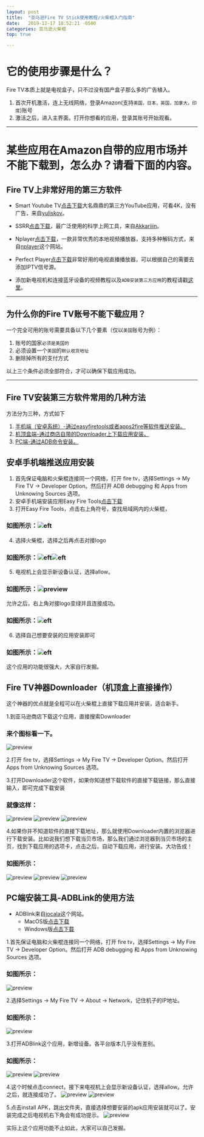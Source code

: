 ```yaml
---
layout: post
title:  "亚马逊Fire TV Stick使用教程/火柴棍入门指南"
date:   2019-12-17 18:52:21 -0500
categories: 亚马逊火柴棍
top: true 

---
```

# 它的使用步骤是什么？
Fire TV本质上就是电视盒子，只不过没有国产盒子那么多的广告植入。
1. 首次开机激活，连上无线网络，登录Amazon(支持`美国，日本，英国，加拿大，印度`)账号
2. 激活之后，进入主界面。打开你想看的应用，登录其账号开始观看。

<HR>
 
# 某些应用在Amazon自带的应用市场并不能下载到，怎么办？请看下面的内容。
## Fire TV上非常好用的第三方软件

* Smart Youtube TV[点击下载](https://github.com/yuliskov/SmartYouTubeTV/releases/download/stable/smartyoutubetv_latest.apk)大名鼎鼎的第三方YouTube应用，可看4K，没有广告，来自[yuliskov](https://github.com/yuliskov/SmartYouTubeTV)。

* SSRR[点击下载](https://github.com/AndroidDeals/AndroidDeals.github.io/releases/download/2019.12.17/SSRR-3.5.4.apk)，最广泛使用的科学上网工具，来自[Akkariiin](https://github.com/shadowsocksrr/shadowsocksr-android/releases)。

* Nplayer[点击下载](https://github.com/AndroidDeals/AndroidDeals.github.io/releases/download/2019.12.17/nPlayer.v1.7.7.7_191219.armeabi-v7a.apk)，一款非常优秀的本地视频播放器，支持多种解码方式，来自[nplayer](https://nplayer.com/)这个网站。

* Perfect Player[点击下载](https://github.com/AndroidDeals/AndroidDeals.github.io/releases/download/2019.12.17/Perfect-Player.apk)非常好用的电视直播播放器，可以根据自己的需要去添加IPTV信号源。

* 添加新电视机和连接蓝牙设备的视频教程以及`ADB安装第三方应用`的教程请戳[这里](https://drive.google.com/open?id=1rTUeXJX8zQlmNUGqomyMLMwmMuaG9I8M)。

<HR>
 
## 为什么你的Fire TV账号不能下载应用？
一个完全可用的账号需要具备以下几个要素（仅以`美国`账号为例）：
1. 账号的国家`必须是美国的`
2. 必须设置一个`美国`的`默认收货地址`
3. 删除掉所有的支付方式

以上三个条件必须全部符合，才可以确保下载应用成功。

<HR>
 
## Fire TV安装第三方软件常用的几种方法
方法分为三种，方式如下
1. [手机端（安卓系统）-通过easyfiretools或者apps2fire等软件推送安装。](#jump1)
2. [机顶盒端-通过商店自带的Downloader上下载应用安装。](#jump2)
3. [PC端-通过ADB命令安装。](#jump3)

## <span id="jump1">安卓手机端推送应用安装</span>
1. 首先保证电脑和火柴棍连接同一个网络，打开 fire tv，选择Settings -> My Fire TV -> Developer Option。然后打开 ADB debugging 和 Apps from Unknowing Sources 选项。
2. 安卓手机端安装应用Easy Fire Tools[点击下载](https://github.com/AndroidDeals/AndroidDeals.github.io/releases/download/2019.12.17/Easy.Fire.Tools.apk)
3. 打开Easy Fire Tools，点击右上角符号，查找局域网内的火柴棍，
### 如图所示：![eft](https://raw.githubusercontent.com/AndroidDeals/AndroidDeals.github.io/master/Screenshots/eft1.png)
4. 选择火柴棍，选择之后再点击对接logo
### 如图所示：![eft](https://raw.githubusercontent.com/AndroidDeals/AndroidDeals.github.io/master/Screenshots/eft2.png)![eft](https://raw.githubusercontent.com/AndroidDeals/AndroidDeals.github.io/master/Screenshots/eft3.png)
5. 电视机上会显示新设备认证，选择allow。
### 如图所示：![preview](https://raw.githubusercontent.com/AndroidDeals/AndroidDeals.github.io/master/Screenshots/6.jpg)
允许之后，右上角对接logo变绿并且连接成功。
### 如图所示：![eft](https://raw.githubusercontent.com/AndroidDeals/AndroidDeals.github.io/master/Screenshots/eft4.png)
6. 选择自己想要安装的应用安装即可
### 如图所示：![eft](https://raw.githubusercontent.com/AndroidDeals/AndroidDeals.github.io/master/Screenshots/eft5.png)
这个应用的功能很强大，大家自行发掘。



## <span id="jump2">Fire TV神器Downloader（机顶盒上直接操作）</span>
这个神器的优点就是全程可以在火柴棍上直接下载应用并安装，适合新手。

1.到亚马逊商店下载这个应用，直接搜索Downloader
### 来个图标看一下。
![preview](https://raw.githubusercontent.com/AndroidDeals/AndroidDeals.github.io/master/Screenshots/d1.png)

2.打开 fire tv，选择Settings -> My Fire TV -> Developer Option。然后打开 Apps from Unknowing Sources 选项。

3.打开Downloader这个软件，如果你知道想下载软件的直接下载链接，那么直接输入，即可完成下载安装
### 就像这样：
![preview](https://raw.githubusercontent.com/AndroidDeals/AndroidDeals.github.io/master/Screenshots/d2.png)
![preview](https://raw.githubusercontent.com/AndroidDeals/AndroidDeals.github.io/master/Screenshots/d4.png)
![preview](https://raw.githubusercontent.com/AndroidDeals/AndroidDeals.github.io/master/Screenshots/d5.png)

4.如果你并不知道软件的直接下载地址，那么就使用Downloader内置的浏览器进行下载安装。比如说我们想下载当贝市场，那么我们通过浏览器到当贝市场的主页，找到下载应用的选项卡，点击之后，自动下载应用，进行安装。大功告成！
### 如图所示：
![preview](https://raw.githubusercontent.com/AndroidDeals/AndroidDeals.github.io/master/Screenshots/d3.png)
![preview](https://raw.githubusercontent.com/AndroidDeals/AndroidDeals.github.io/master/Screenshots/d4.png)
![preview](https://raw.githubusercontent.com/AndroidDeals/AndroidDeals.github.io/master/Screenshots/d5.png)



## <span id="jump3">PC端安装工具-ADBLink的使用方法</span>

* ADBlink来自[jocala](http://www.jocala.com/)这个网站。
  * MacOS版[点击下载](https://github.com/AndroidDeals/AndroidDeals.github.io/releases/download/2019.12.17/adblink42-Macos.dmg)
  * Windows版[点击下载](https://github.com/AndroidDeals/AndroidDeals.github.io/releases/download/2019.12.17/adblink42-Win.exe)

1.首先保证电脑和火柴棍连接同一个网络，打开 fire tv，选择Settings -> My Fire TV -> Developer Option。然后打开 ADB debugging 和 Apps from Unknowing Sources 选项。

### 如图所示：
![preview](https://raw.githubusercontent.com/AndroidDeals/AndroidDeals.github.io/master/Screenshots/1.png)

2.选择Settings -> My Fire TV -> About -> Network，记住机子的IP地址。
### 如图所示：
![preview](https://raw.githubusercontent.com/AndroidDeals/AndroidDeals.github.io/master/Screenshots/2.png)

3.打开ADBlink这个应用，新增设备。各平台版本几乎没有差别。
### 如图所示：
![preview](https://raw.githubusercontent.com/AndroidDeals/AndroidDeals.github.io/master/Screenshots/3.png)
![preview](https://raw.githubusercontent.com/AndroidDeals/AndroidDeals.github.io/master/Screenshots/4.png)

4.这个时候点击connect，接下来电视机上会显示新设备认证，选择allow。允许之后，就连接成功了。
![preview](https://raw.githubusercontent.com/AndroidDeals/AndroidDeals.github.io/master/Screenshots/5.png)
![preview](https://raw.githubusercontent.com/AndroidDeals/AndroidDeals.github.io/master/Screenshots/6.jpg)

5.点击install APK，跳出文件夹，直接选择想要安装的apk应用安装就可以了。安装完成之后电视机右下角会有成功提示。
![preview](https://raw.githubusercontent.com/AndroidDeals/AndroidDeals.github.io/master/Screenshots/7.png)

实际上这个应用功能不止如此，大家可以自己发掘。

